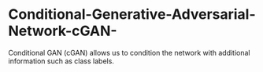 # Conditional-Generative-Adversarial-Network-cGAN-
Conditional GAN (cGAN) allows us to condition the network with additional information such as class labels.
